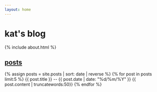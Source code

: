 ```yaml
---
layout: home
---
```


<h1>kat's blog</h1>

{% include about.html %}

<h2><a href="posts">posts</a></h2>
 <div id="post">
		{% assign posts = site.posts | sort: date | reverse %}
		{% for post in posts limit:5  %}
		    {{ post.title }} --
			{{ post.date | date: "%d/%m/%Y" }}
			{{ post.content | truncatewords:50}}
		{% endfor %}